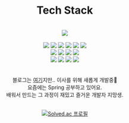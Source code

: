<div align=center>
  <h1>Tech Stack</h1>
  <br>
  <img src="https://i.imgur.com/TKZSfly.gif" />
  <br><br>
  
  <img src="https://img.shields.io/badge/HTML5-E34F26?style=flat-square&logo=HTML5&logoColor=white"/>
  <img src="https://img.shields.io/badge/CSS3-1572B6?style=flat-square&logo=CSS3&logoColor=white"/>
  <img src="https://img.shields.io/badge/JavaScript-F7DF1E?style=flat-square&logo=JavaScript&logoColor=white"/>
  <img src="https://img.shields.io/badge/Python-3776AB?style=flat-square&logo=Python&logoColor=white"/>
  <img src="https://img.shields.io/badge/Java-007396?style=flat-square&logo=Java&logoColor=white"/>
  <img src="https://img.shields.io/badge/React-61DAFB?style=flat-square&logo=React&logoColor=white"/><br>
  <img src="https://img.shields.io/badge/Discord.py-5865F2?style=flat-square&logo=Discord&logoColor=white"/>
  <img src="https://img.shields.io/badge/Windows-0078D6?style=flat-square&logo=Windows&logoColor=white"/>
  <img src="https://img.shields.io/badge/Visual_Studio_Code-007ACC?style=flat-square&logo=Visual-Studio-Code&logoColor=white"/>
  <img src="https://img.shields.io/badge/SQLite-003B57?style=flat-square&logo=SQLite&logoColor=white"/><br>
  <img src="https://img.shields.io/badge/Spring-6DB33F?style=flat-square&logo=Spring&logoColor=white">
  <img src="https://img.shields.io/badge/SpringBoot-6DB33F?style=flat-square&logo=SpringBoot&logoColor=white">
  <img src="https://img.shields.io/badge/MySQL-4479A1?style=flat-square&logo=MySQL&logoColor=white">
  <img src="https://img.shields.io/badge/GCP-4285F4?style=flat-square&logo=GoogleCloud&logoColor=white"><br><br>
<br>

  <div>블로그는 <a href="https://blog.naver.com/westreed">여기</a>지만.. 이사를 위해 새롭게 개발중🤣</div>
  <div>요즘에는 Spring 공부하고 있어요.</div>
  <div>배워서 만드는 그 과정이 재밌고 즐거운 개발자 지망생.</div>
  <div></div>
  <br>
  
  [![Solved.ac
프로필](http://mazassumnida.wtf/api/v2/generate_badge?boj=westreed)](https://solved.ac/westreed)
</div>
